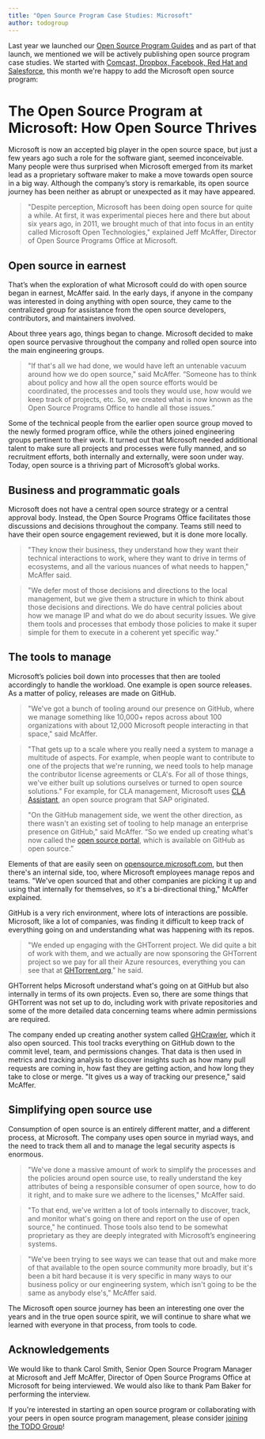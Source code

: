 ```yaml
---
title: "Open Source Program Case Studies: Microsoft"
author: todogroup
---
```


Last year we launched our [Open Source Program Guides](http://todogroup.org/blog/open-source-guides/) and as part of that launch, we mentioned we will be actively publishing open source program case studies. We started with [Comcast, Dropbox, Facebook, Red Hat and Salesforce](https://github.com/todogroup/guides/tree/master/casestudies), this month we're happy to add the Microsoft open source program:

# The Open Source Program at Microsoft: How Open Source Thrives

Microsoft is now an accepted big player in the open source space, but just a few years ago such a role for the software giant, seemed inconceivable. Many people were thus surprised when Microsoft emerged from its market lead as a proprietary software maker to make a move towards open source in a big way. Although the company’s story is remarkable, its open source journey has been neither as abrupt or unexpected as it may have appeared. 

> "Despite perception, Microsoft has been doing open source for quite a while. At first, it was experimental pieces here and there but about six years ago, in 2011, we brought much of that into focus in an entity called Microsoft Open Technologies," explained Jeff McAffer, Director of Open Source Programs Office at Microsoft. 

## Open source in earnest

That’s when the exploration of what Microsoft could do with open source began in earnest, McAffer said. In the early days, if anyone in the company was interested in doing anything with open source, they came to the centralized group for assistance from the open source developers, contributors, and maintainers involved. 

About three years ago, things began to change. Microsoft decided to make open source pervasive throughout the company and rolled open source into the main engineering groups. 

> "If that's all we had done, we would have left an untenable vacuum around how we do open source," said McAffer. “Someone has to think about policy and how all the open source efforts would be coordinated, the processes and tools they would use, how would we keep track of projects, etc. So, we created what is now known as the Open Source Programs Office to handle all those issues.”

Some of the technical people from the earlier open source group moved to the newly formed program office, while the others joined engineering groups pertinent to their work. It turned out that Microsoft needed additional talent to make sure all projects and processes were fully manned, and so recruitment efforts, both internally and externally, were soon under way. Today, open source is a thriving part of Microsoft’s global works.

## Business and programmatic goals

Microsoft does not have a central open source strategy or a central approval body. Instead, the Open Source Programs Office facilitates those discussions and decisions throughout the company. Teams still need to have their open source engagement reviewed, but it is done more locally.  

> "They know their business, they understand how they want their technical interactions to work, where they want to drive in terms of ecosystems, and all the various nuances of what needs to happen," McAffer said. 

> "We defer most of those decisions and directions to the local management, but we give them a structure in which to think about those decisions and directions. We do have central policies about how we manage IP and what do we do about security issues.  We give them tools and processes that embody those policies to make it super simple for them to execute in a coherent yet specific way."

## The tools to manage

Microsoft’s policies boil down into processes that then are tooled accordingly to handle the workload. One example is open source releases. As a matter of policy, releases are made on GitHub. 

> "We've got a bunch of tooling around our presence on GitHub, where we manage something like 10,000+ repos across about 100 organizations with about 12,000 Microsoft people interacting in that space," said McAffer.

> "That gets up to a scale where you really need a system to manage a multitude of aspects. For example, when people want to contribute to one of the projects that we're running, we need tools to help manage the contributor license agreements or CLA's. For all of those things, we've either built up solutions ourselves or turned to open source solutions." For example, for CLA management, Microsoft uses [CLA Assistant](https://cla-assistant.io), an open source program that SAP originated.

> "On the GitHub management side, we went the other direction, as there wasn't an existing set of tooling to help manage an enterprise presence on GitHub," said McAffer. “So we ended up creating what's now called the [open source portal](https://github.com/Microsoft/opensource-portal), which is available on GitHub as open source.”

Elements of that are easily seen on [opensource.microsoft.com](https://opensource.microsoft.com/), but then there's an internal side, too, where Microsoft employees manage repos and teams. "We've open sourced that and other companies are picking it up and using that internally for themselves, so it's a bi-directional thing," McAffer explained. 

GitHub is a very rich environment, where lots of interactions are possible. Microsoft, like a lot of companies, was finding it difficult to keep track of everything going on and understanding what was happening with its repos. 

> "We ended up engaging with the GHTorrent project. We did quite a bit of work with them, and we actually are now sponsoring the GHTorrent project so we pay for all their Azure resources, everything you can see that at [GHTorrent.org](http://ghtorrent.org/)," he said.

GHTorrent helps Microsoft understand what's going on at GitHub but also internally in terms of its own projects. Even so, there are some things that GHTorrent was not set up to do, including work with private repositories and some of the more detailed data concerning teams where admin permissions are required. 

The company ended up creating another system called [GHCrawler](https://github.com/microsoft/ghcrawler), which it also open sourced. This tool tracks everything on GitHub down to the commit level, team, and permissions changes. That data is then used in metrics and tracking analysis to discover insights such as how many pull requests are coming in, how fast they are getting action, and how long they take to close or merge. "It gives us a way of tracking our presence," said McAffer.

## Simplifying open source use

Consumption of open source is an entirely different matter, and a different process, at Microsoft. The company uses open source in myriad ways, and the need to track them all and to manage the legal security aspects is enormous.

> "We've done a massive amount of work to simplify the processes and the policies around open source use, to really understand the key attributes of being a responsible consumer of open source, how to do it right, and to make sure we adhere to the licenses," McAffer said.

> "To that end, we've written a lot of tools internally to discover, track, and monitor what's going on there and report on the use of open source," he continued. Those tools also tend to be somewhat proprietary as they are deeply integrated with Microsoft’s engineering systems. 

> "We've been trying to see ways we can tease that out and make more of that available to the open source community more broadly, but it's been a bit hard because it is very specific in many ways to our business policy or our engineering system, which isn't going to be the same as anybody else's," McAffer said.

The Microsoft open source journey has been an interesting one over the years and in the true open source spirit, we will continue to share what we learned with everyone in that process, from tools to code.

## Acknowledgements

We would like to thank Carol Smith, Senior Open Source Program Manager at Microsoft and Jeff McAffer, Director of Open Source Programs Office at Microsoft for being interviewed. We would also like to thank Pam Baker for performing the interview.

If you're interested in starting an open source program or collaborating with your peers in open source program management, please consider [joining the TODO Group](http://todogroup.org/join/)!
